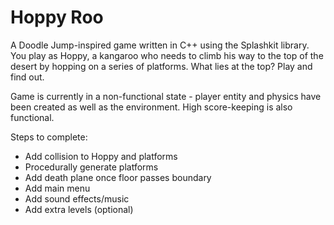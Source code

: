 # Hoppy Roo
A Doodle Jump-inspired game written in C++ using the Splashkit library. You play as Hoppy, a kangaroo who needs to climb his way to the top of the desert by hopping on a series of platforms. What lies at the top? Play and find out.

Game is currently in a non-functional state - player entity and physics have been created as well as the environment. High score-keeping is also functional.

Steps to complete:
* Add collision to Hoppy and platforms
* Procedurally generate platforms
* Add death plane once floor passes boundary
* Add main menu
* Add sound effects/music
* Add extra levels (optional)